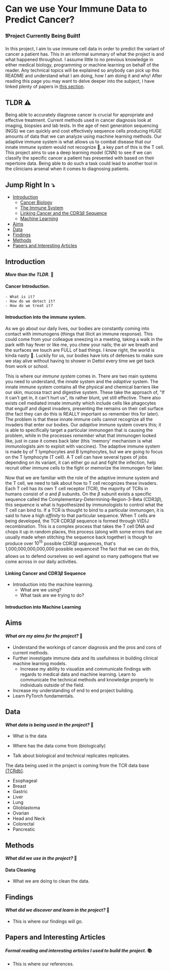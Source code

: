 # Can we use Your Immune Data to Predict Cancer?

### ❗️Project Currently Being Built❗️

In this project, I aim to use immune cell data in order to predict the variant of cancer a patient has. This in an informal summary of what the project is and what happened throughout. I assume little to no previous knowledge in either medical biology, programming or machine learning on behalf of the reader. Any technical topics will be explained so anybody can pick up this README and understand what I am doing, how I am doing it and why! After reading this page you may want to delve deeper into the subject, I have linked plenty of papers in [this section](#papers-and-interesting-articles). 

## TLDR ⚠️

Being able to accurately diagnose cancer is crucial for appropriate and effective treatment. Current methods used in cancer diagnosis look at imaging, biopsies and lab tests. In the age of next generation sequencing (NGS) we can quickly and cost effectively sequence cells producing HUGE amounts of data that we can analyze using machine learning methods. Our adaptive immune system is what allows us to combat disease that our innate immune system would not recognize 🦠, a key part of this is the T cell. This project aims to use a deep learning model (CNN) to see if we can classify the specific cancer a patient has presented with based on their repertoire data. Being able to do such a task could lead to another tool in the clinicians arsenal when it comes to diagnosing patients. 

## Jump Right In ⤵️

- [Introduction](#introduction)
    - [Cancer Biology](#cancer-introduction)
    - [The Immune System](#introduction-into-the-immune-system)
    - [Linking Cancer and the CDR3$\beta$ Sequence](#linking-cancer-and-cdr3-sequence)
    - [Machine Learning](#introduction-into-machine-learning)
- [Aims](#aims)
- [Data](#data)
- [Findings](#findings)
- [Methods](#methods)
- [Papers and Interesting Articles](#papers-and-interesting-articles)

## Introduction
#### *More than the TLDR.* 🔎

#### Cancer Introduction. 
    - What is it?
    - How do we detect it?
    - How do we treat it?

#### Introduction into the immune system. 

As we go about our daily lives, our bodies are constantly coming into contact with immunogens (things that illicit an immune response). This could come from your colleague sneezing in a meeting, taking a walk in the park with hay fever or like me, you chew your nails; the air we breath and the surfaces we touch are FULL of bad things. I know right, the world is kinda nasty 🦠. Luckily for us, our bodies have lots of defenses to make sure we stay alive without having to shower in Dettol every time we get back from work or school.

This is where our *immune system* comes in. There are two main systems you need to understand, the *innate* system and the *adaptive* system. The innate immune system contains all the physical and chemical barriers like our skin, mucosa tract and digestive system. These take the approach of, "If it can't get in, it can't hurt us", its rather blunt, yet still effective. There also exists cell mediated innate immunity which include cells like phagocytes that engulf and digest invaders, presenting the remains on their cell surface (the fact they can do this is REALLY important so remember this for later). The problem is that these innate immune cells cannot recognize all the invaders that enter our bodies. Our *adaptive* immune system covers this; it is able to specifically target a particular immunogen that is causing the problem, while in the processes *remember* what that immunogen looked like, just in case it comes back later (this 'memory' mechanism is what immunologists aim to exploit with vaccines). The adaptive immune system is made by of T lymphocytes and B lymphocytes, but we are going to focus on the T lymphocyte (T cell). A T cell can have several types of jobs depending on its variant, it can either go out and fight the infection, help recruit other immune cells to the fight or memorize the immunogen for later. 

Now that we are familiar with the role of the adaptive immune system and the T cell, we need to talk about how to T cell recognizes these invaders. Each T cell has its own T cell receptor (TCR), the majority of TCRs in humans consist of $\alpha$ and $\beta$ subunits. On the $\beta$ subunit exists a specific sequence called the Complementary-Determining-Region-3-Beta (CDR3$\beta$), this sequence is what is hypothesized by immunologists to control what the T cell can bind to. If a TCR is thought to bind to a particular immunogen, it is said to have a high *affinity* to that particular sequence. When T cells are being developed, the TCR CDR3$\beta$ sequence is formed through V(D)J recombination. This is a complex process that takes the T cell DNA and chops it up in random places, this process (along with some errors that are usually made when stitching the sequence back together) is though to produce over $10^{15}$ possible CDR3$\beta$ sequences, that's 1,000,000,000,000,000 possible sequences❗️ The fact that we can do this, allows us to defend ourselves so well against so many pathogens that we come across in our daily activities. 

#### Linking Cancer and CDR3$\beta$ Sequence

- Introduction into the machine learning. 
    - What are we using?
    - What task are we trying to do?

#### Introduction into Machine Learning


## Aims
#### *What are my aims for the project?* 🎯

- Understand the workings of cancer diagnosis and the pros and cons of current methods. 
- Further investigate immune data and its usefulness in building clinical machine learning models.
    - Increase my ability to visualize and communicate findings with regards to medical data and machine learning. 
     Learn to communicate the technical methods and knowledge properly to individuals outside of the field.
- Increase my understanding of end to end project building. 
- Learn PyTorch fundamentals. 

## Data
#### *What data is being used in the project?* 📂

- What is the data
- Where has the data come from (biologically)

- Talk about biological and technical replicates replicates.

The data being used in the project is coming from the TCR data base [(TCRdb)](http://bioinfo.life.hust.edu.cn/TCRdb/#/browse).

- Esophageal
- Breast
- Gastric
- Liver
- Lung 
- Glioblastoma 
- Ovarian
- Head and Neck
- Colorectal
- Pancreatic

## Methods
#### *What did we use in the project?* 🧪

#### Data Cleaning
- What we are doing to clean the data. 

## Findings
#### *What did we discover and learn in the project?* 🔬
- This is where our findings will go. 

## Papers and Interesting Articles
#### *Formal reading and interesting articles I used to build the project.* 📚
- This is where our references. 
